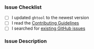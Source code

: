 <!--- Thanks for contributing to the development of ghtool! Please make sure you follow the checklist below and mark each item as completed by checking the box, like this: [x] -->

### Issue Checklist

- [ ] I updated `ghtool` to the newest version
- [ ] I read the [Contributing Guidelines](https://github.com/econobox/ghtool/blob/master/.github/CONTRIBUTING.md)
- [ ] I searched for [existing GitHub issues](https://github.com/econobox/ghtool/issues)

### Issue Description

<!--- Please write a description of the issue here -->
